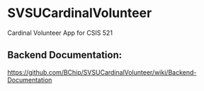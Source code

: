 # SVSUCardinalVolunteer
Cardinal Volunteer App for CSIS 521

## Backend Documentation:
https://github.com/BChip/SVSUCardinalVolunteer/wiki/Backend-Documentation
